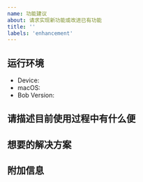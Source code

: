 ```yaml
---
name: 功能建议
about: 请求实现新功能或改进已有功能
title: ''
labels: 'enhancement'
---
```


<!--
反馈前请确保已阅读
反馈前请确保已阅读
反馈前请确保已阅读

1. 请确保你已经认真阅读了 README 文件，可能你的建议已经实现。
2. 请在 issues 页面搜索你的建议，很可能已经有人提了。
3. 以上都没有，请填写模板描述建议，以便我能快速理解你的建议。
-->

<!-- 这是隐藏的信息 -->
<!-- 👆👆👆这样括起来的信息将被隐藏，填写时注意不要写在里面。 -->
<!-- 点击编辑器上方的 preview 可预览你填写的效果 -->

## 运行环境
<!--「必填」软件的运行环境，我得确认一下你的软件版本。-->

* Device: <!--例如 MacBook Pro (Retina, 15-inch, Mid 2015)-->
* macOS: <!--10.15.3-->
* Bob Version: <!--0.3.0-->

## 请描述目前使用过程中有什么便
<!-- 「必填」清晰描述使用过程中遇到的问题 -->

## 想要的解决方案
<!--「必填」对于这种情况，你期望 Bob 如何处理-->

## 附加信息
<!--「可选」更多有助于理解问题的描述或图片。如果你已经有了能用的替代方案，或者有其他软件辅助你实现，也可以描述一下 -->
